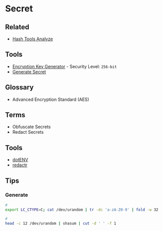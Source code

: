 # Secret

## Related

- [Hash Tools Analyze](/hash.md#analyze)

## Tools

- [Encryption Key Generator](https://allkeysgenerator.com/Random/Security-Encryption-Key-Generator.aspx) - Security Level: `256-bit`
- [Generate Secret](https://generate-secret.vercel.app/32)

## Glossary

- Advanced Encryption Standard (AES)

## Terms

- Obfuscate Secrets
- Redact Secrets

## Tools

- [dotENV](/dotenv/README.md)
- [redactr](/redactr.md)

## Tips

### Generate

```sh
#
export LC_CTYPE=C; cat /dev/urandom | tr -dc 'a-zA-Z0-9' | fold -w 32 | head -n 1

#
head -c 12 /dev/urandom | shasum | cut -d ' ' -f 1
```
